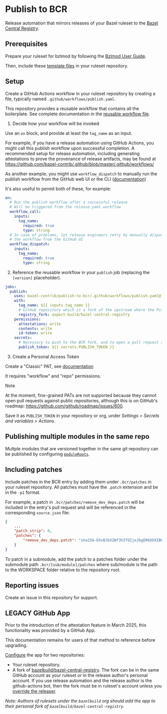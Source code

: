 # Publish to BCR

Release automation that mirrors releases of your Bazel ruleset to the [Bazel Central Registry](https://github.com/bazelbuild/bazel-central-registry).

## Prerequisites

Prepare your ruleset for bzlmod by following the [Bzlmod User Guide](https://bazel.build/docs/bzlmod).

Then, include these [template files](./templates) in your ruleset repository.

## Setup

Create a GitHub Actions workflow in your ruleset repository by creating a file, typically named `.github/workflows/publish.yaml`.

This repository provides a reusable workflow that contains all the boilerplate.
See complete documentation in the [reusable workflow file](./.github/workflows/publish.yaml).

1. Decide how your workflow will be invoked

Use an `on` block, and provide at least the `tag_name` as an input.

For example, if you have a release automation using GitHub Actions, you might call this publish workflow upon successful completion.
A recommended setup for release automation, including generating attestations to prove the provenance of release artifacts, may be found at
https://github.com/bazel-contrib/.github/blob/master/.github/workflows/

As another example, you might use `workflow_dispatch` to manually run the publish workflow from the GitHub web UI or the CLI
([documentation](https://docs.github.com/en/actions/managing-workflow-runs-and-deployments/managing-workflow-runs/manually-running-a-workflow))

It's also useful to permit both of these, for example:

```yaml
on:
  # Run the publish workflow after a successful release
  # Will be triggered from the release.yaml workflow
  workflow_call:
    inputs:
      tag_name:
        required: true
        type: string
  # In case of problems, let release engineers retry by manually dispatching
  # the workflow from the GitHub UI
  workflow_dispatch:
    inputs:
      tag_name:
        required: true
        type: string
```

2. Reference the reusable workflow in your `publish` job (replacing the `[version]` placeholder).

```yaml
jobs:    
  publish:
    uses: bazel-contrib/publish-to-bcr/.github/workflows/publish.yaml@[version]
    with:
      tag_name: ${{ inputs.tag_name }}
      # GitHub repository which is a fork of the upstream where the Pull Request will be opened.
      registry_fork: aspect-build/bazel-central-registry
    permissions:
      attestations: write
      contents: write
      id-token: write
    secrets:
      # Necessary to push to the BCR fork, and to open a pull request against a registry
      publish_token: ${{ secrets.PUBLISH_TOKEN }}
```

3. Create a Personal Access Token

Create a "Classic" PAT, see [documentation](https://docs.github.com/en/authentication/keeping-your-account-and-data-secure/managing-your-personal-access-tokens#creating-a-personal-access-token-classic)

It requires "workflow" and "repo" permissions.

> [!NOTE]  
> At the moment, fine-grained PATs are not supported because they cannot open pull requests against public 
> repositories, although this is on GitHub's roadmap: https://github.com/github/roadmap/issues/600.

Save it as `PUBLISH_TOKEN` in your repository or org, under _Settings > Secrets and variables > Actions_.

## Publishing multiple modules in the same repo

Multple modules that are versioned together in the same git repository can be published by configuring [`moduleRoots`](./templates/README.md#optional-configyml).

## Including patches

Include patches in the BCR entry by adding them under `.bcr/patches` in your ruleset repository. All patches must have the `.patch` extension and be in the `-p1` format.

For example, a patch in `.bcr/patches/remove_dev_deps.patch` will be included in the entry's pull request and will be referenced in the
corresponding `source.json` file:

```json
{
    ...
    "patch_strip": 0,
    "patches": {
        "remove_dev_deps.patch": "sha256-DXvBJbXZWf3hITOIjeJbgER6UOXIB6ogpgullT+oP4k="
    }
}
```

To patch in a submodule, add the patch to a patches folder under the submodule path `.bcr/[sub/module]/patches` where sub/module is the path to the WORKSPACE folder relative to the repository root.

## Reporting issues

Create an issue in this repository for support.

## LEGACY GitHub App

Prior to the introduction of the attestation feature in March 2025, this functionality was provided by a GitHub App.

This documentation remains for users of that method to reference before upgrading.

[Configure](https://github.com/apps/publish-to-bcr) the app for two repositories:

   - Your ruleset repository.
   - A fork of [bazelbuild/bazel-central-registry](https://github.com/bazelbuild/bazel-central-registry). The fork can be in the same GitHub account as your ruleset _or_ in the release author's personal account. If you use release automation and the release author is the github-actions bot, then the fork must
     be in ruleset's account unless you [override the releaser](./templates/README.md#optional-configyml).

   _Note: Authors of rulesets under the `bazelbuild` org should add the app to their personal fork of `bazelbuild/bazel-central-registry`._

